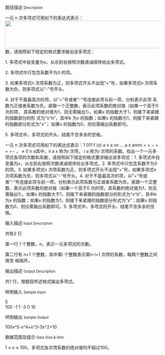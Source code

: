 <div class="panel panel-default">
<div class="area-title">
<span>
题目描述
<small>Description</small>
</span></div>
<div class="panel-body">

<p><span style="">一元 n 次多项式可用如下的表达式表示：</span><img height="90" src="/source/codevs/codevs-1150/img/aHR0cDovL3d3dy50c2luc2VuLmNvbS9SZXF1aXJlRmlsZS5kbz9maWQ9VGZReUhOOUU=.do" style="" width="655"><span style="">数，请按照如下规定的格式要求输出该多项式： </span></p>
<p><span style="">1. 多项式中自变量为x，从左到右按照次数递减顺序给出多项式。 </span></p>
<p><span style="">2. 多项式中只包含系数不为0 的项。 </span></p>
<p><span style="">3. 如果多项式n 次项系数为正，则多项式开头不出现“+”号，如果多项式n 次项系 数为负，则多项式以“-”号开头。 </span></p>
<p><span style="">4. 对于不是最高次的项，以“+”号或者“-”号连接此项与前一项，分别表示此项 系数为正或者系数为负。紧跟一个正整数，表示此项系数的绝对值（如果一个高于0 次的项， 其系数的绝对值为1，则无需输出1）。如果x 的指数大于1，则接下来紧跟的指数部分的形 式为“x^b”，其中b 为x 的指数；如果x 的指数为1，则接下来紧跟的指数部分形式为“x”； 如果x 的指数为0，则仅需输出系数即可。</span></p>
<p><span style="">5. 多项式中，多项式的开头、结尾不含多余的空格。</span></p>
<p>一元 n 次多项式可用如下的表达式表示：1 011 f (x) a x a xn ... a x annn = + − + + +− ， ≠ 0 n a其中，ii a x 称为i 次项， i a 称为i 次项的系数。给出一个一元多项式各项的次数和系数，请按照如下规定的格式要求输出该多项式：1. 多项式中自变量为x，从左到右按照次数递减顺序给出多项式。2. 多项式中只包含系数不为0 的项。3. 如果多项式n 次项系数为正，则多项式开头不出现“+”号，如果多项式n 次项系数为负，则多项式以“-”号开头。4. 对于不是最高次的项，以“+”号或者“-”号连接此项与前一项，分别表示此项系数为正或者系数为负。紧跟一个正整数，表示此项系数的绝对值（如果一个高于0 次的项，其系数的绝对值为1，则无需输出1）。如果x 的指数大于1，则接下来紧跟的指数部分的形式为“x^b”，其中b 为x 的指数；如果x 的指数为1，则接下来紧跟的指数部分形式为“x”；如果x 的指数为0，则仅需输出系数即可。5. 多项式中，多项式的开头、结尾不含多余的空格。</p>

</div>
</div>

<div class="panel panel-default">
<div class="area-title">
<span>
输入描述
<small>Input Description</small>
</span></div>
<div class="panel-body">
<p><span>共有2 行</span></p>
<p><span>第一行 1 个整数，n，表示一元多项式的次数。 </span></p>
<p><span>第二行有 n+1 个整数，其中第i 个整数表示第n-i+1 次项的系数，每两个整数之间用空 格隔开。</span></p>

</div>
</div>
<div  class="panel panel-default">
<div class="area-title">
<span>
输出描述
<small>Output Description</small>
</span></div>
<div class="panel-body">

<p><span>共1 行，按题目所述格式输出多项式。</span></p>

</div>
</div>


<div class="panel panel-default">
<div class="area-title">
<span>
样例输入
<small>Sample Input</small>
</span></div>
<div class="panel-body">
<p>5<br>100 -1 1 -3 0 10</p>

</div>
</div>

<div class="panel panel-default">
<div class="area-title">
<span>
样例输出
<small>Sample Output</small>
</span></div>
<div class="panel-body">
<p>100x^5-x^4+x^3-3x^2+10</p>

</div>
</div>

<div class="panel panel-default">
<div class="area-title">
<span>
数据范围及提示
<small>Data Size & Hint</small>
</span></div>
<div class="panel-body">
<p>1 ≤ n ≤ 100，多项式各次项系数的绝对值均不超过100。</p>
</div>
</div>